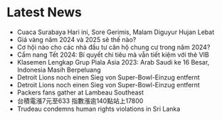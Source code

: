 # Latest News
-  Cuaca Surabaya Hari ini, Sore Gerimis, Malam Diguyur Hujan Lebat
-  Giá vàng năm 2024 và 2025 sẽ thế nào?
-  Cơ hội nào cho các nhà đầu tư căn hộ chung cư trong năm 2024?
-  Cẩm nang Tết 2024: Bí quyết chi tiêu mà vẫn tiết kiệm với thẻ VIB
-  Klasemen Lengkap Grup Piala Asia 2023: Arab Saudi ke 16 Besar, Indonesia Masih Berpeluang
-  Detroit Lions noch einen Sieg von Super-Bowl-Einzug entfernt
-  Detroit Lions noch einen Sieg von Super-Bowl-Einzug entfernt
-  Packers fans gather at Lambeau Southeast
-  台積電漲7元至633 指數漲逾140點站上17800
-  Trudeau condemns human rights violations in Sri Lanka
